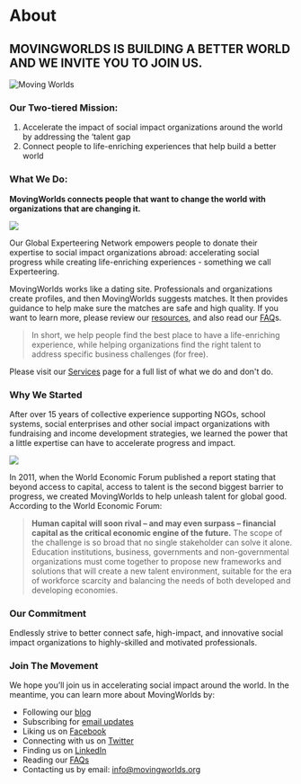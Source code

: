 # About
## MOVINGWORLDS IS BUILDING A BETTER WORLD AND WE INVITE YOU TO JOIN US.

![Moving Worlds](https://moving_worlds.s3.amazonaws.com/75e80c8b7a2f288a86fc65a535b18e6a.jpg)

### Our Two-tiered Mission:

1. Accelerate the impact of social impact organizations around the world by addressing the ‘talent gap
2. Connect people to life-enriching experiences that help build a better world

### What We Do:
**MovingWorlds connects people that want to change the world with organizations that are changing it.**

![](https://moving_worlds.s3.amazonaws.com/f8db06893a5e9045fb69a76a7d1a08cb.png)

Our Global Experteering Network empowers people to donate     their expertise to social impact organizations abroad: accelerating social progress while creating life-enriching experiences - something we call Experteering.

MovingWorlds works like a dating site. Professionals and organizations create profiles, and then MovingWorlds suggests matches. It then provides guidance to help make sure the matches are safe and high quality. If you want to learn more, please review our [resources](/resources), and also read our [FAQ](/faq)s.

> In short, we help people find the best place to have a life-enriching experience, while helping organizations find the right talent to address specific business challenges (for free).

Please visit our [Services](/services) page for a full list of what we do and don't do.

### Why We Started

After over 15 years of collective experience supporting NGOs, school systems, social enterprises and other social impact organizations with fundraising and income development strategies, we learned the power that a little expertise can have to accelerate progress and impact.

![](https://moving_worlds.s3.amazonaws.com/56127fa8a79fb445c823bb975567f548.png)

In 2011, when the World Economic Forum published a report stating that beyond access to capital, access to talent is the second biggest barrier to progress, we created MovingWorlds to help unleash talent for global good. According to the World Economic Forum:

> **Human capital will soon rival – and may even surpass – financial capital as the critical economic engine of the future.** The scope of the challenge is so broad that no single stakeholder can solve it alone. Education institutions, business, governments and non-governmental organizations must come together to propose new frameworks and solutions that will create a new talent environment, suitable for the era of workforce scarcity and balancing the needs of both developed and developing economies.

### Our Commitment

Endlessly strive to better connect safe, high-impact, and innovative social impact organizations to highly-skilled and motivated professionals.

### Join The Movement

We hope you’ll join us in accelerating social impact around the world. In the meantime, you can learn more about MovingWorlds by:

- Following our [blog](/blog)
- Subscribing for [email updates](http://movingworlds.us2.list-manage.com/subscribe?u=1668b5879fa0340b704fa2a0b&id=1dc477ca61)
- Liking us on [Facebook](http://www.facebook.com/movingworlds)
- Connecting with us on [Twitter](https://twitter.com/Experteering]())
- Finding us on [LinkedIn](http://www.linkedin.com/company/movingworlds)
- Reading our [FAQs](/faq)
- Contacting us by email: [info@movingworlds.org](mailto:info@movingworlds.org]())
